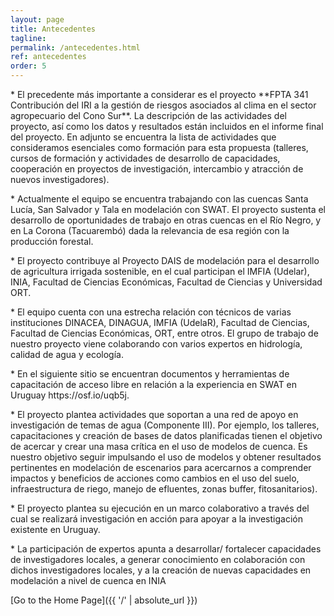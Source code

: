 ```yaml
---
layout: page
title: Antecedentes
tagline: 
permalink: /antecedentes.html
ref: antecedentes
order: 5
---
```


<p> * El precedente más importante a considerar es el proyecto **FPTA 341 Contribución del IRI a la gestión de riesgos asociados al clima en el sector agropecuario del Cono Sur**. La descripción de las actividades del proyecto, así como los datos y resultados están incluidos en el informe final del proyecto. En adjunto se encuentra la lista de actividades que consideramos esenciales como formación para esta propuesta (talleres, cursos de formación y actividades de desarrollo de capacidades, cooperación en proyectos de investigación, intercambio y atracción de nuevos investigadores).</p>

<p> * Actualmente el equipo se encuentra trabajando con las cuencas Santa Lucía, San Salvador y Tala en modelación con SWAT. El proyecto sustenta el
desarrollo de oportunidades de trabajo en otras cuencas en el Río Negro, y en La Corona (Tacuarembó) dada la relevancia de esa región con la producción
forestal. </p>

<p> * El proyecto contribuye al Proyecto DAIS de modelación para el desarrollo de agricultura irrigada sostenible, en el cual participan el IMFIA (Udelar), INIA, Facultad de Ciencias Económicas, Facultad de Ciencias y Universidad ORT. </p>
<p> * El equipo cuenta con una estrecha relación con técnicos de varias instituciones DINACEA, DINAGUA, IMFIA (UdelaR), Facultad de Ciencias, Facultad de
Ciencias Económicas, ORT, entre otros. El grupo de trabajo de nuestro proyecto viene colaborando con varios expertos en hidrología, calidad de agua y
ecología. </p>
<p> * En el siguiente sitio se encuentran documentos y herramientas de capacitación de acceso libre en relación a la experiencia en SWAT en Uruguay https://osf.io/uqb5j. </p>
<p> * El proyecto plantea actividades que soportan a una red de apoyo en investigación de temas de agua (Componente III). Por ejemplo, los talleres,
capacitaciones y creación de bases de datos planificadas tienen el objetivo de acercar y crear una masa crítica en el uso de modelos de cuenca. Es nuestro
objetivo seguir impulsando el uso de modelos y obtener resultados pertinentes en modelación de escenarios para acercarnos a comprender impactos y
beneficios de acciones como cambios en el uso del suelo, infraestructura de riego, manejo de efluentes, zonas buffer, fitosanitarios). </p>
<p>* El proyecto plantea su ejecución en un marco colaborativo a través del cual se realizará investigación en acción para apoyar a la investigación existente en
Uruguay.</p>
<p> * La participación de expertos apunta a desarrollar/ fortalecer capacidades de investigadores locales, a generar conocimiento en colaboración con dichos
investigadores locales, y a la creación de nuevas capacidades en modelación a nivel de cuenca en INIA </p>



[Go to the Home Page]({{ '/' | absolute_url }})
